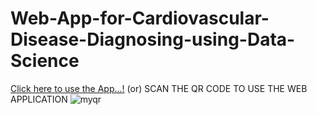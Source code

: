 # Web-App-for-Cardiovascular-Disease-Diagnosing-using-Data-Science



[Click here to use the App...!](https://deivanai-subramanian-web-app-for-cardiovascu-streamfinal-dwtdec.streamlit.app/)
(or)  SCAN THE QR CODE TO USE THE WEB APPLICATION
![myqr](https://github.com/Deivanai-Subramanian/Web-App-for-Cardiovascular-Diagnosing-Using-Data-Science/assets/86340024/cc9edbe3-1460-4e1c-8df1-e3827a9601b9)
